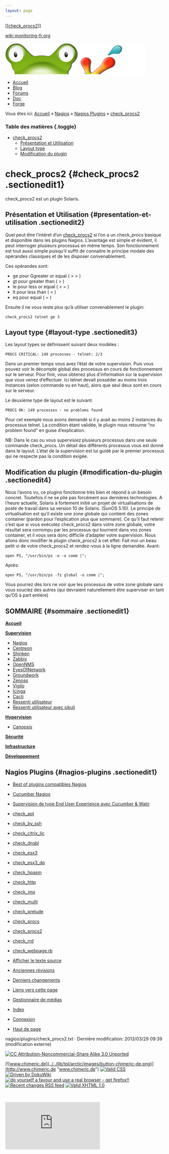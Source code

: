 ```yaml
---
layout: page
---
```


[[[check\_procs2](check_procs2@do=backlink.html)]]

[wiki monitoring-fr.org](../../start.html "[ALT+H]")

![Logo Monitoring](../../lib/tpl/arctic/images/logo_monitoring.png)

-   [Accueil](../../index.html "Cliquez pour revenir |  l'accueil")
-   [Blog](http://www.monitoring-fr.org "Blog & News")
-   [Forums](http://forums.monitoring-fr.org "Forums")
-   [Doc](http://doc.monitoring-fr.org "Doc")
-   [Forge](https://github.com/monitoring-fr "Forge")

Vous êtes ici: [Accueil](../../start.html "start") »
[Nagios](../start.html "nagios:start") » [Nagios
Plugins](start.html "nagios:plugins:start") »
[check\_procs2](check_procs2.html "nagios:plugins:check_procs2")

### Table des matières {.toggle}

-   [check\_procs2](check_procs2.html#check_procs2)
    -   [Présentation et
        Utilisation](check_procs2.html#presentation-et-utilisation)
    -   [Layout type](check_procs2.html#layout-type)
    -   [Modification du
        plugin](check_procs2.html#modification-du-plugin)

check\_procs2 {#check_procs2 .sectionedit1}
=============

check\_procs2 est un plugin Solaris.

Présentation et Utilisation {#presentation-et-utilisation .sectionedit2}
---------------------------

Quel peut être l’intéret d’un
[check\_procs2](http://www.nagiosexchange.org/cgi-bin/jump.cgi?ID=2100;d=1 "http://www.nagiosexchange.org/cgi-bin/jump.cgi?ID=2100;d=1")
si l’on a un check\_procs basique et disponible dans les plugins Nagios.
L’avantage est simple et évident, il peut interroger plusieurs processus
en même temps. Son fonctionnement est tout aussi simple puisqu’il suffit
de connaitre le principe modale des opérandes classiques et de les
disposer convenablement.

Ces opérandes sont:

-   ge pour Ggreater or equal ( \> = )
-   gt pour greater than ( \> )
-   le pour less or equal ( \< = )
-   lt pour less than ( \< )
-   eq pour equal ( = )

Ensuite il ne vous reste plus qu’à utiliser convenablement le plugin:

~~~~ {.code}
check_procs2 telnet ge 3
~~~~

Layout type {#layout-type .sectionedit3}
-----------

Les layout types se définissent suivant deux modèles :

~~~~ {.code}
PROCS CRITICAL: 149 processes - telnet: 2/3
~~~~

Dans un premier temps vous avez l’état de votre supervision. Puis vous
pouvez voir le décompte global des processus en cours de fonctionnement
sur le serveur. Pour finir, vous obtenez plus d’information sur la
supervision que vous venez d’effectuer. Ici telnet devait posséder au
moins trois instances (selon commande vu en haut), alors que seul deux
sont en cours sur le serveur.

Le deuxième type de layout est le suivant:

~~~~ {.code}
PROCS OK: 149 processes - no problems found
~~~~

Pour cet exemple nous avons demandé si il y avait au moins 2 instances
du processus telnet. La condition étant validée, le plugin nous retourne
“no problem found” en guise d’explication.

NB: Dans le cas ou vous supervisiez plusieurs processus dans une seule
commande check\_procs. Un détail des différents processus vous est donné
dans le layout. L’état de la supervision est lui guidé par le premier
processus qui ne respecte pas la condition exigée.

Modification du plugin {#modification-du-plugin .sectionedit4}
----------------------

Nous l’avons vu, ce plugins fonctionne très bien et répond à un besoin
concret. Toutefois il ne se plie pas forcément aux dernières
technologies. A l’heure actuelle, Solaris à fortement initié un projet
de virtualisations de poste de travail dans sa version 10 de Solaris.
(SunOS 5.10). Le principe de virtualisation est qu’il existe une zone
globale qui contient des zones container (pardon pour l’explication plus
que sommaire). Ce qu’il faut retenir c’est que si vous exécutez
check\_procs2 dans votre zone globale, votre résultat sera corrompu par
les processus qui tournent dans vos zones container, et il vous sera
donc difficile d’adapter votre supervision. Nous allons donc modifier le
plugin check\_procs2 à cet effet: Fait moi un beau petit vi de votre
check\_procs2 et rendez-vous à la ligne demandée. Avant:

~~~~ {.code}
open PS, "/usr/bin/ps -e -o comm |";
~~~~

Après:

~~~~ {.code}
open PS, "/usr/bin/ps -fz global -o comm |";
~~~~

Vous pourrez dès lors ne voir que les processus de votre zone globale
sans vous souciez des autres (qui devraient naturellement être
superviser en tant qu’OS à part entière)

SOMMAIRE {#sommaire .sectionedit1}
--------

**[Accueil](../../start.html "start")**

**[Supervision](../../supervision/start.html "supervision:start")**

-   [Nagios](../start.html "nagios:start")
-   [Centreon](../../centreon/start.html "centreon:start")
-   [Shinken](../../shinken/start.html "shinken:start")
-   [Zabbix](../../zabbix/start.html "zabbix:start")
-   [OpenNMS](../../opennms/start.html "opennms:start")
-   [EyesOfNetwork](../../eyesofnetwork/start.html "eyesofnetwork:start")
-   [Groundwork](../../groundwork/start.html "groundwork:start")
-   [Zenoss](../../zenoss/start.html "zenoss:start")
-   [Vigilo](../../vigilo/start.html "vigilo:start")
-   [Icinga](../../icinga/start.html "icinga:start")
-   [Cacti](../../cacti/start.html "cacti:start")
-   [Ressenti
    utilisateur](../../supervision/eue/start.html "supervision:eue:start")
-   [Ressenti utilisateur avec
    sikuli](../../sikuli/eue/start.html "sikuli:eue:start")

**[Hypervision](../../hypervision/start.html "hypervision:start")**

-   [Canopsis](../../canopsis/start.html "canopsis:start")

**[Sécurité](../../securite/start.html "securite:start")**

**[Infrastructure](../../infra/start.html "infra:start")**

**[Développement](../../dev/start.html "dev:start")**

Nagios Plugins {#nagios-plugins .sectionedit1}
--------------

-   [Best of plugins compatibles
    Nagios](bestof.html "nagios:plugins:bestof")
-   [Cucumber
    Nagios](cucumber-nagios.html "nagios:plugins:cucumber-nagios")
-   [Supervision de type End User Experience avec Cucumber &
    Watir](cucumber-nagios-watir.html "nagios:plugins:cucumber-nagios-watir")
-   [check\_apt](check_apt.html "nagios:plugins:check_apt")
-   [check\_by\_ssh](check_by_ssh.html "nagios:plugins:check_by_ssh")
-   [check\_citrix\_lic](check_citrix_lic.html "nagios:plugins:check_citrix_lic")
-   [check\_dnsbl](check_dnsbl.html "nagios:plugins:check_dnsbl")
-   [check\_esx3](check_esx3.html "nagios:plugins:check_esx3")
-   [check\_esx3\_dp](check_esx3_dp.html "nagios:plugins:check_esx3_dp")
-   [check\_hpasm](check_hpasm.html "nagios:plugins:check_hpasm")
-   [check\_http](check_http.html "nagios:plugins:check_http")
-   [check\_jmx](check_jmx.html "nagios:plugins:check_jmx")
-   [check\_multi](check_multi.html "nagios:plugins:check_multi")
-   [check\_prelude](check_prelude.html "nagios:plugins:check_prelude")
-   [check\_procs](check_procs.html "nagios:plugins:check_procs")
-   [check\_procs2](check_procs2.html "nagios:plugins:check_procs2")
-   [check\_rrd](../../plugins/check_rrd.html "nagios:plugins:check_rrd")
-   [check\_webpage.rb](check_webpage.rb.html "nagios:plugins:check_webpage.rb")

-   [Afficher le texte
    source](check_procs2@do=edit&rev=0.html "Afficher le texte source [V]")
-   [Anciennes
    révisions](check_procs2@do=revisions.html "Anciennes révisions [O]")
-   [Derniers
    changements](check_procs2@do=recent.html "Derniers changements [R]")
-   [Liens vers cette
    page](check_procs2@do=backlink.html "Liens vers cette page")
-   [Gestionnaire de
    médias](check_procs2@do=media.html "Gestionnaire de médias")
-   [Index](check_procs2@do=index.html "Index [X]")
-   [Connexion](check_procs2@do=login&sectok=6bca6bdf16f8880de3d6d3649db89a26.html "Connexion")
-   [Haut de page](check_procs2.html#dokuwiki__top "Haut de page [T]")

nagios/plugins/check\_procs2.txt · Dernière modification: 2013/03/29
09:39 (modification externe)

[![CC Attribution-Noncommercial-Share Alike 3.0
Unported](../../lib/images/license/button/cc-by-nc-sa.png)](http://creativecommons.org/licenses/by-nc-sa/3.0/)

[![www.chimeric.de](../../lib/tpl/arctic/images/button-chimeric-de.png)](http://www.chimeric.de "www.chimeric.de")
[![Valid
CSS](../../lib/tpl/arctic/images/button-css.png)](http://jigsaw.w3.org/css-validator/check/referer "Valid CSS")
[![Driven by
DokuWiki](../../lib/tpl/arctic/images/button-dw.png)](http://wiki.splitbrain.org/wiki:dokuwiki "Driven by DokuWiki")
[![do yourself a favour and use a real browser - get
firefox!!](../../lib/tpl/arctic/images/button-firefox.png)](http://www.firefox-browser.de "do yourself a favour and use a real browser - get firefox")
[![Recent changes RSS
feed](../../lib/tpl/arctic/images/button-rss.png)](../../feed.php "Recent changes RSS feed")
[![Valid XHTML
1.0](../../lib/tpl/arctic/images/button-xhtml.png)](http://validator.w3.org/check/referer "Valid XHTML 1.0")

![](../../lib/exe/indexer.php@id=nagios%253Aplugins%253Acheck_procs2&1424859574)

![](http://analytics.monitoring-fr.org/piwik.php?idsite=2)
